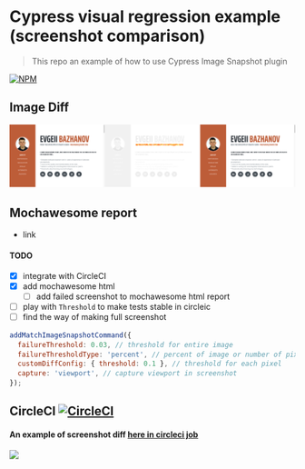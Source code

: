 # Cypress visual regression example (screenshot comparison)
> This repo an example of how to use Cypress Image Snapshot plugin

[![NPM][npm-icon]][npm-url]

## Image Diff

![diff-example.png](diff-example.png)

## Mochawesome report

- link 

#### TODO
- [x] integrate with CircleCI
- [x] add mochawesome html
    - [ ] add failed screenshot to mochawesome html report
- [ ] play with `Threshold` to make tests stable in circleic
- [ ] find the way of making full screenshot
```javascript
addMatchImageSnapshotCommand({
  failureThreshold: 0.03, // threshold for entire image
  failureThresholdType: 'percent', // percent of image or number of pixels
  customDiffConfig: { threshold: 0.1 }, // threshold for each pixel
  capture: 'viewport', // capture viewport in screenshot
});
```

## CircleCI [![CircleCI](https://circleci.com/gh/Ebazhanov/cypress-visual-regression-example.svg?style=svg)](https://circleci.com/gh/Ebazhanov/cypress-visual-regression-example)
#### An example of screenshot diff [here in circleci job](https://20-248710227-gh.circle-artifacts.com/0/cypress/snapshots/failed.test.js/__diff_output__/Visual%20regression%20tests%20--%20should.diff.png)

<img src="https://monosnap.com/image/d9HHOwwOPESPmnhhz8XMNQtcXHV1fe"/>

[npm-icon]: https://nodei.co/npm/cypress-image-snapshot.svg?downloads=true
[npm-url]: https://www.npmjs.com/package/cypress-image-snapshot
